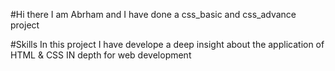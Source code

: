 #Hi there
I am Abrham and I have done a css_basic and css_advance project

#Skills
In this project I have develope a deep insight about the application of HTML & CSS IN depth for web development